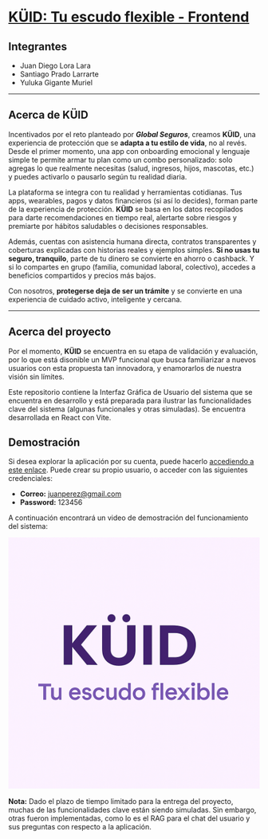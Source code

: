 # [KÜID: Tu escudo flexible - Frontend](https://kuid-juanlora1-icesieducos-projects.vercel.app)

## Integrantes

- Juan Diego Lora Lara
- Santiago Prado Larrarte
- Yuluka Gigante Muriel

---

## Acerca de KÜID

Incentivados por el reto planteado por **_Global Seguros_**, creamos **KÜID**, una experiencia de protección que se **adapta a tu estilo de vida**, no al revés. Desde el primer momento, una app con onboarding emocional y lenguaje simple te permite armar tu plan como un combo personalizado: solo agregas lo que realmente necesitas (salud, ingresos, hijos, mascotas, etc.) y puedes activarlo o pausarlo según tu realidad diaria. 

La plataforma se integra con tu realidad y herramientas cotidianas. Tus apps, wearables, pagos y datos financieros (si así lo decides), forman parte de la experiencia de protección. **KÜID** se basa en los datos recopilados para darte recomendaciones en tiempo real, alertarte sobre riesgos y premiarte por hábitos saludables o decisiones responsables.

Además, cuentas con asistencia humana directa, contratos transparentes y coberturas explicadas con historias reales y ejemplos simples. **Si no usas tu seguro, tranquilo**, parte de tu dinero se convierte en ahorro o cashback. Y si lo compartes en grupo (familia, comunidad laboral, colectivo), accedes a beneficios compartidos y precios más bajos.

Con nosotros, **protegerse deja de ser un trámite** y se convierte en una experiencia de cuidado activo, inteligente y cercana.

---

## Acerca del proyecto

Por el momento, **KÜID** se encuentra en su etapa de validación y evaluación, por lo que está disonible un MVP funcional que busca familiarizar a nuevos usuarios con esta propuesta tan innovadora, y enamorarlos de nuestra visión sin límites.

Este repositorio contiene la Interfaz Gráfica de Usuario del sistema que se encuentra en desarrollo y está preparada para ilustrar las funcionalidades clave del sistema (algunas funcionales y otras simuladas). Se encuentra desarrollada en React con Vite.

## Demostración 

Si desea explorar la aplicación por su cuenta, puede hacerlo [accediendo a este enlace](https://kuid-juanlora1-icesieducos-projects.vercel.app). Puede crear su propio usuario, o acceder con las siguientes credenciales:

- **Correo:** juanperez@gmail.com
- **Password:** 123456

A continuación encontrará un video de demostración del funcionamiento del sistema: 

[![Watch the video](docs/kuid.png)](https://youtu.be/mbxX0UmdKl0)

**Nota:** Dado el plazo de tiempo limitado para la entrega del proyecto, muchas de las funcionalidades clave están siendo simuladas. Sin embargo, otras fueron implementadas, como lo es el RAG para el chat del usuario y sus preguntas con respecto a la aplicación.
